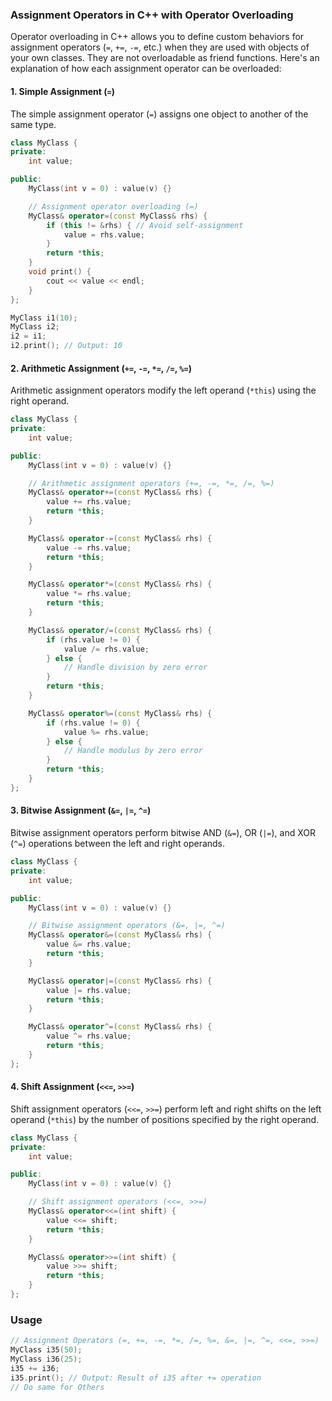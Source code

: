 ### Assignment Operators in C++ with Operator Overloading

Operator overloading in C++ allows you to define custom behaviors for assignment operators (`=`, `+=`, `-=`, etc.) when they are used with objects of your own classes. They are not overloadable as friend functions. Here's an explanation of how each assignment operator can be overloaded:

#### 1. Simple Assignment (`=`)

The simple assignment operator (`=`) assigns one object to another of the same type.

```cpp
class MyClass {
private:
    int value;

public:
    MyClass(int v = 0) : value(v) {}

    // Assignment operator overloading (=)
    MyClass& operator=(const MyClass& rhs) {
        if (this != &rhs) { // Avoid self-assignment
            value = rhs.value;
        }
        return *this;
    }
    void print() {
        cout << value << endl;
    }
};
```

```cpp
MyClass i1(10);
MyClass i2;
i2 = i1;
i2.print(); // Output: 10
```

#### 2. Arithmetic Assignment (`+=`, `-=`, `*=`, `/=`, `%=`)

Arithmetic assignment operators modify the left operand (`*this`) using the right operand.

```cpp
class MyClass {
private:
    int value;

public:
    MyClass(int v = 0) : value(v) {}

    // Arithmetic assignment operators (+=, -=, *=, /=, %=)
    MyClass& operator+=(const MyClass& rhs) {
        value += rhs.value;
        return *this;
    }

    MyClass& operator-=(const MyClass& rhs) {
        value -= rhs.value;
        return *this;
    }

    MyClass& operator*=(const MyClass& rhs) {
        value *= rhs.value;
        return *this;
    }

    MyClass& operator/=(const MyClass& rhs) {
        if (rhs.value != 0) {
            value /= rhs.value;
        } else {
            // Handle division by zero error
        }
        return *this;
    }

    MyClass& operator%=(const MyClass& rhs) {
        if (rhs.value != 0) {
            value %= rhs.value;
        } else {
            // Handle modulus by zero error
        }
        return *this;
    }
};
```

#### 3. Bitwise Assignment (`&=`, `|=`, `^=`)

Bitwise assignment operators perform bitwise AND (`&=`), OR (`|=`), and XOR (`^=`) operations between the left and right operands.

```cpp
class MyClass {
private:
    int value;

public:
    MyClass(int v = 0) : value(v) {}

    // Bitwise assignment operators (&=, |=, ^=)
    MyClass& operator&=(const MyClass& rhs) {
        value &= rhs.value;
        return *this;
    }

    MyClass& operator|=(const MyClass& rhs) {
        value |= rhs.value;
        return *this;
    }

    MyClass& operator^=(const MyClass& rhs) {
        value ^= rhs.value;
        return *this;
    }
};
```

#### 4. Shift Assignment (`<<=`, `>>=`)

Shift assignment operators (`<<=`, `>>=`) perform left and right shifts on the left operand (`*this`) by the number of positions specified by the right operand.

```cpp
class MyClass {
private:
    int value;

public:
    MyClass(int v = 0) : value(v) {}

    // Shift assignment operators (<<=, >>=)
    MyClass& operator<<=(int shift) {
        value <<= shift;
        return *this;
    }

    MyClass& operator>>=(int shift) {
        value >>= shift;
        return *this;
    }
};
```

### Usage

```cpp
// Assignment Operators (=, +=, -=, *=, /=, %=, &=, |=, ^=, <<=, >>=)
MyClass i35(50);
MyClass i36(25);
i35 += i36;
i35.print(); // Output: Result of i35 after += operation
// Do same for Others
```
